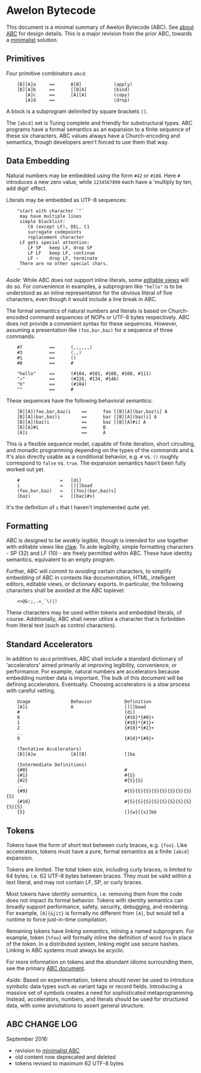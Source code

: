 # Awelon Bytecode

This document is a minimal summary of Awelon Bytecode (ABC). See [about ABC](AboutABC.md) for design details. This is a major revision from the prior ABC, towards a [minimalist](ABC_Minimalist.md) solution. 

## Primitives

Four primitive combinators `abcd`:

        [B][A]a     ==      A[B]            (apply)
        [B][A]b     ==      [[B]A]          (bind)
           [A]c     ==      [A][A]          (copy)
           [A]d     ==                      (drop)

A block is a subprogram delimited by square brackets `[]`. 

The `[abcd]` set is Turing complete and friendly for substructural types. ABC programs have a formal semantics as an expansion to a finite sequence of these six characters. ABC values always have a Church-encoding and semantics, though developers aren't forced to use them that way. 

## Data Embedding

Natural numbers may be embedded using the form `#42` or `#108`. Here `#` introduces a new zero value, while `1234567890` each have a 'multiply by ten, add digit' effect. 

Literals may be embedded as UTF-8 sequences:

        "start with character `"`
         may have multiple lines
         simple blacklist:
            C0 (except LF), DEL, C1
            surrogate codepoints
            replacement character
         LF gets special attention:
            LF SP   keep LF, drop SP
            LF LF   keep LF, continue
            LF ~    drop LF, terminate
         There are no other special chars.
        ~

*Aside:* While ABC does not support inline literals, some [editable views](CommandLine.md) will do so. For convenience in examples, a subprogram like `"hello"` is to be understood as an inline representation for the obvious literal of five characters, even though it would include a line break in ABC.

The formal semantics of natural numbers and literals is based on Church-encoded command sequences of NOPs or UTF-8 bytes respectively. ABC does not provide a convenient syntax for these sequences. However, assuming a presentation like `(foo,bar,baz)` for a sequence of three commands:

        #7          ==      (,,,,,,)
        #3          ==      (,,)
        #1          ==      ()
        #0          ==      #

        "hello"     ==      (#104, #101, #108, #108, #111)
        "→"         ==      (#226, #134, #146)
        "h"         ==      (#104)
        ""          ==      #

These sequences have the following behavioral semantics:
        
        [B][A](foo,bar,baz)i    ==      foo [[B][A](bar,baz)i] A
        [B][A](bar,baz)i        ==      bar [[B][A](baz)i] A
        [B][A](baz)i            ==      baz [[B][A]#i] A
        [B][A]#i                ==      B
        [A]i                    ==      A

This is a flexible sequence model, capable of finite iteration, short circuiting, and monadic programming depending on the types of the commands and `A`. It's also directly usable as a conditional behavior, e.g. `#` vs. `()` roughly correspond to `false` vs. `true`. The expansion semantics hasn't been fully worked out yet. 

        #               =   [di]
        i               =   [][]baad
        (foo,bar,baz)   =   [[foo](bar,baz)s]
        (baz)           =   [[baz]#s]

It's the definition of `s` that I haven't implemented quite yet.

## Formatting

ABC is designed to be *weakly legible*, though is intended for use together with editable views like [claw](CommandLine.md). To aide legibility, simple formatting characters - SP (32) and LF (10) - are freely permitted within ABC. These have identity semantics, equivalent to an empty program. 

Further, ABC will *commit to avoiding* certain characters, to simplify embedding of ABC in contexts like documentation, HTML, intelligent editors, editable views, or dictionary exports. In particular, the following characters shall be avoided at the ABC toplevel:

        <>@&:;,.=_`\(|)

These characters may be used within tokens and embedded literals, of course. Additionally, ABC shall never utilize a character that is forbidden from literal text (such as control characters). 

## Standard Accelerators

In addition to `abcd` primitives, ABC shall include a standard dictionary of 'accelerators' aimed primarily at improving legibility, convenience, or performance. For example, natural numbers are accelerators because embedding number data is important. The bulk of this document will be defining accelerators. Eventually. Choosing accelerators is a slow process with careful vetting. 

        Usage               Behavior            Definition
        [A]i                A                   [][]baad
        #                                       [di]                   
        0                                       {#10}*{#0}+
        1                                       {#10}*{#1}+
        2                                       {#10}*{#2}+
        ..
        9                                       {#10}*{#9}+

        (Tentative Accelerators)
        [B][A]w             [A][B]              []ba

        (Intermediate Definitions)
        {#0}                                    #
        {#1}                                    #{S}
        {#2}                                    #{S}{S}
        ..
        {#9}                                    #{S}{S}{S}{S}{S}{S}{S}{S}{S}
        {#10}                                   #{S}{S}{S}{S}{S}{S}{S}{S}{S}{S}
        {S}                                     []{w}[{s}]bb


## Tokens

Tokens have the form of short text between curly braces, e.g. `{foo}`. Like accelerators, tokens must have a pure, formal semantics as a finite `[abcd]` expansion. 

Tokens are limited. The total token size, including curly braces, is limited to 64 bytes, i.e. 62 UTF-8 bytes between braces. They must be valid within a text literal, and may not contain LF, SP, or curly braces.

Most tokens have *identity semantics*, i.e. removing them from the code does not impact its formal behavior. Tokens with identity semantics can broadly support performance, safety, security, debugging, and rendering. For example, `[A]{&jit}` is formally no different from `[A]`, but would tell a runtime to force just-in-time compilation.

Remaining tokens have *linking semantics*, inlining a named subprogram. For example, token `{%foo}` will formally inline the definition of word `foo` in place of the token. In a distributed system, linking might use secure hashes. Linking in ABC systems must always be acyclic.

For more information on tokens and the abundant idioms surrounding them, see the primary [ABC document](AboutABC.md).

*Aside:* Based on experimentation, tokens should never be used to introduce symbolic data types such as variant tags or record fields. Introducing a massive set of symbols creates a need for sophisticated metaprogramming. Instead, accelerators, numbers, and literals should be used for structured data, with some annotations to assert general structure.

## ABC CHANGE LOG

September 2016: 
* revision to [minimalist ABC](ABC_Minimalist.md)
* old content now deprecated and deleted
* tokens revised to maximum 62 UTF-8 bytes
